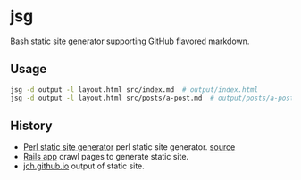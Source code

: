 # jsg

Bash static site generator supporting GitHub flavored markdown.

## Usage

```sh
jsg -d output -l layout.html src/index.md  # output/index.html
jsg -d output -l layout.html src/posts/a-post.md  # output/posts/a-post.md
```
## History

* [Perl static site generator](http://jch.github.io/articles/2008/01/27/flaco-blog.html) perl static site generator. [source](https://github.com/jch/blog)
* [Rails app](https://github.com/jch/whatcodecraves.com) crawl pages to generate static site.
* [jch.github.io](https://github.com/jch/jch.github.io) output of static site.
